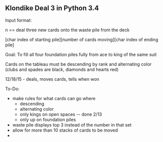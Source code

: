 ## Klondike Deal 3 in Python 3.4 ##

Input format:

n == deal three new cards onto the waste pile from the deck

[char index of starting pile][number of cards moving][char index of ending pile]

Goal:
 To fill all four foundation piles fully from ace to king of the same suit

 Cards on the tableau must be descending by rank and alternating color
 (clubs and spades are black, diamonds and hearts red)

12/18/15 - deals, moves cards, tells when won

To-Do:
 - make rules for what cards can go where
	- descending
	- alternating color
	- only kings on open spaces -- done 2/13
	- only up on foundation piles
 - waste pile displays top 3 instead of the number in that set
 - allow for more than 10 stacks of cards to be moved
 - 
